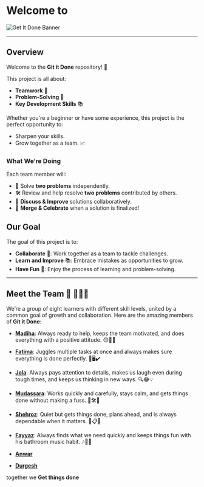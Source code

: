 # **Welcome to**

![Get It Done Banner](assets/banner.png)

---

## **Overview**

Welcome to the **Git it Done** repository! 🎉

This project is all about:

- **Teamwork** 🤝
- **Problem-Solving** 🧠
- **Key Development Skills** 📚

Whether you're a beginner or have some experience, this project is the perfect
opportunity to:

- Sharpen your skills.
- Grow together as a team. 📈

### **What We’re Doing**

Each team member will:

- 🧩 Solve **two problems** independently.
- 🛠️ Review and help resolve **two problems** contributed by others.
- 💬 **Discuss & Improve** solutions collaboratively.  
- 🎉 **Merge & Celebrate** when a solution is finalized!

## **Our Goal**

The goal of this project is to:

- **Collaborate** 🤝: Work together as a team to tackle challenges.
- **Learn and Improve** 📚: Embrace mistakes as opportunities to grow.
- **Have Fun** 🎉: Enjoy the process of learning and problem-solving.

---

## **Meet the Team** 👭 🧑‍🤝‍🧑

We’re a group of eight learners with different skill levels, united by a common
goal of growth and collaboration. Here are the amazing members of **Git it Done**:

- [**Madiha**](https://github.com/MadiMalik): Always ready to help, keeps the
  team motivated, and does everything with a positive attitude. 😊💪✨

- [**Fatima**](https://github.com/fatima-malik99): Juggles multiple tasks at
  once and always makes sure everything is done perfectly. 🧠🖥️✔️

- [**Jola**](https://github.com/jola-ds): Always pays attention to details,
  makes us laugh even during tough times, and keeps us thinking in new ways. 🔍😂💡

- [**Mudassara**](https://github.com/mudassra-taskeen): Works quickly and
  carefully, stays calm, and gets things done without making a fuss. 🚀🛠️🤝

- [**Shehroz**](https://github.com/Shahroz657): Quiet but gets things done,
  plans ahead, and is always dependable when it matters. 🤫📋✅

- [**Fayyaz**](https://github.com/mojtabafayyaz): Always finds what we need
  quickly and keeps things fun with his bathroom music habit. 🎶🔎😂

- [**Anwar**](https://github.com/anwar099)

- [**Durgesh**](https://github.com/Durgesh976)

together we **Get things done**
